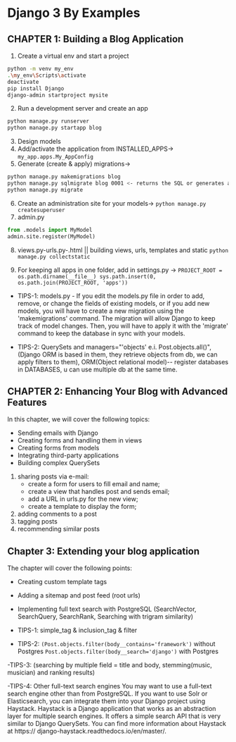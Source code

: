# Django 3 By Examples
## CHAPTER 1: Building a Blog Application

1. Create a virtual env and start a project
``` bash
python -m venv my_env
.\my_env\Scripts\activate
deactivate
pip install Django
django-admin startproject mysite
```
2. Run a development server and create an app
``` bash
python manage.py runserver
python manage.py startapp blog
```
3. Design models 
4. Add/activate the application from INSTALLED_APPS->
``my_app.apps.My_AppConfig``
5. Generate (create & apply) migrations->
``` bash
python manage.py makemigrations blog 
python manage.py sqlmigrate blog 0001 <- returns the SQL or generates a table without executing it.
python manage.py migrate
```
6. Create an administration site for your models->
``python manage.py createsuperuser``
7. admin.py
``` python
from .models import MyModel 
admin.site.register(MyModel)
```
8. views.py-urls.py-.html || building views, urls, templates and static ``python manage.py collectstatic``

9. For keeping all apps in one folder, add in settings.py ->
``PROJECT_ROOT = os.path.dirname(__file__)
sys.path.insert(0, os.path.join(PROJECT_ROOT, 'apps'))``


- TIPS-1: models.py - If you edit the models.py file in order to add, remove, or change the fields of existing models, or if you add new models, you will have to create a new migration using the 'makemigrations' command. The migration will allow Django to keep track of model changes. Then, you will have to apply it with the 'migrate' command to keep the database in sync with your models.

- TIPS-2: QuerySets and managers="'objects' e.i. Post.objects.all()", (Django ORM is based in them, they retrieve objects from db, we can apply filters to them), ORM(Object relational model)-- register databases in DATABASES, u can use multiple db at the same time.

## CHAPTER 2: Enhancing Your Blog with Advanced Features
In this chapter, we will cover the following topics:
- Sending emails with Django
- Creating forms and handling them in views
- Creating forms from models
- Integrating third-party applications
- Building complex QuerySets
 
1. sharing posts via e-mail: 
    - create a form for users to fill email and name;
    - create a view that handles post and sends email;
    - add a URL in urls.py for the new view;
    - create a template to display the form;
2. adding comments to a post
3. tagging posts
4. recommending similar posts

## Chapter 3: Extending your blog application
The chapter will cover the following points:
- Creating custom template tags 
- Adding a sitemap and post feed (root urls)
- Implementing full text search with PostgreSQL (SearchVector, SearchQuery, SearchRank, Searching with trigram similarity)

- TIPS-1: simple_tag & inclusion_tag & filter
- TIPS-2: ``(Post.objects.filter(body__contains='framework')`` without Postgres
``Post.objects.filter(body__search='django')`` with Postgres

-TIPS-3: (searching by multiple field = title and body, stemming(music, musician) and ranking results)

-TIPS-4: Other full-text search engines
You may want to use a full-text search engine other than from PostgreSQL. If you
want to use Solr or Elasticsearch, you can integrate them into your Django project
using Haystack. Haystack is a Django application that works as an abstraction
layer for multiple search engines. It offers a simple search API that is very similar
to Django QuerySets. You can find more information about Haystack at https://
django-haystack.readthedocs.io/en/master/.
